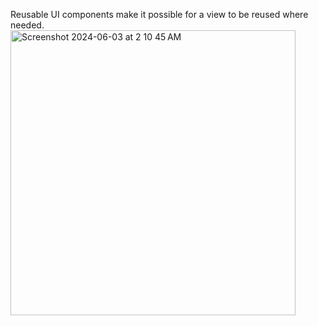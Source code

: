Reusable UI components make it possible for a view to be reused where needed.
<img width="456" alt="Screenshot 2024-06-03 at 2 10 45 AM" src="https://github.com/nkechi-nnaji/ReusableUiComponents/assets/161006341/0758e1ec-eed0-40c8-9ccb-f092bb5e4c44">
